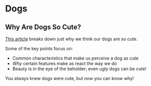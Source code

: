 # Dogs
## Why Are Dogs So Cute?
[This article](https://www.rover.com/blog/science-cute-dogs/) breaks down just why we think our dogs are so cute. 

Some of the key points focus on:
* Common characteristics that make us perceive a dog as cute
* *Why* certain features make as react the way we do
*  Beauty is in the eye of the beholder; even ugly dogs can be cute!

You always knew dogs were cute, but now you can know why!
